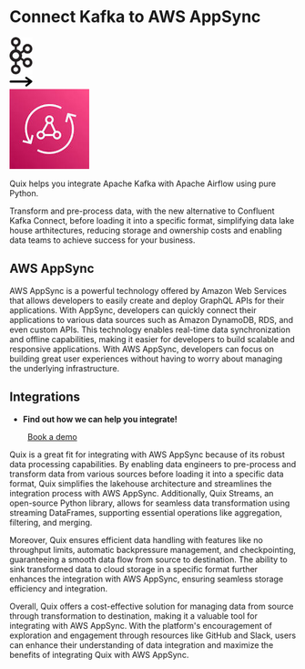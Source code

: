 # Connect Kafka to AWS AppSync

<div class="connect-images cards blog-grid-card" markdown>
<div>
<img src="../images/kafka_logo.png" width="40px" />
</div>
<div>
<img src="../images/arrow.svg" width="40px" />
</div>
<div>
<img src="./images/aws-appsync_1.jpg" />
</div>
</div>

Quix helps you integrate Apache Kafka with Apache Airflow using pure Python.

Transform and pre-process data, with the new alternative to Confluent Kafka Connect, before loading it into a specific format, simplifying data lake house arthitectures, reducing storage and ownership costs and enabling data teams to achieve success for your business.

## AWS AppSync

AWS AppSync is a powerful technology offered by Amazon Web Services that allows developers to easily create and deploy GraphQL APIs for their applications. With AppSync, developers can quickly connect their applications to various data sources such as Amazon DynamoDB, RDS, and even custom APIs. This technology enables real-time data synchronization and offline capabilities, making it easier for developers to build scalable and responsive applications. With AWS AppSync, developers can focus on building great user experiences without having to worry about managing the underlying infrastructure.

## Integrations

<div class="grid cards" markdown>

- __Find out how we can help you integrate!__

    <a class="md-button md-button--primary" href="https://share.hsforms.com/1iW0TmZzKQMChk0lxd_tGiw4yjw2?__hstc=175542013.2303933fbd746c0ac86d9ccbe9bc9100.1728383268831.1729603416735.1729620918855.31&__hssc=175542013.1.1729620918855&__hsfp=2132701734" target="_blank" style="margin:.5rem;">Book a demo</a>

</div>


Quix is a great fit for integrating with AWS AppSync because of its robust data processing capabilities. By enabling data engineers to pre-process and transform data from various sources before loading it into a specific data format, Quix simplifies the lakehouse architecture and streamlines the integration process with AWS AppSync. Additionally, Quix Streams, an open-source Python library, allows for seamless data transformation using streaming DataFrames, supporting essential operations like aggregation, filtering, and merging.

Moreover, Quix ensures efficient data handling with features like no throughput limits, automatic backpressure management, and checkpointing, guaranteeing a smooth data flow from source to destination. The ability to sink transformed data to cloud storage in a specific format further enhances the integration with AWS AppSync, ensuring seamless storage efficiency and integration.

Overall, Quix offers a cost-effective solution for managing data from source through transformation to destination, making it a valuable tool for integrating with AWS AppSync. With the platform's encouragement of exploration and engagement through resources like GitHub and Slack, users can enhance their understanding of data integration and maximize the benefits of integrating Quix with AWS AppSync.

